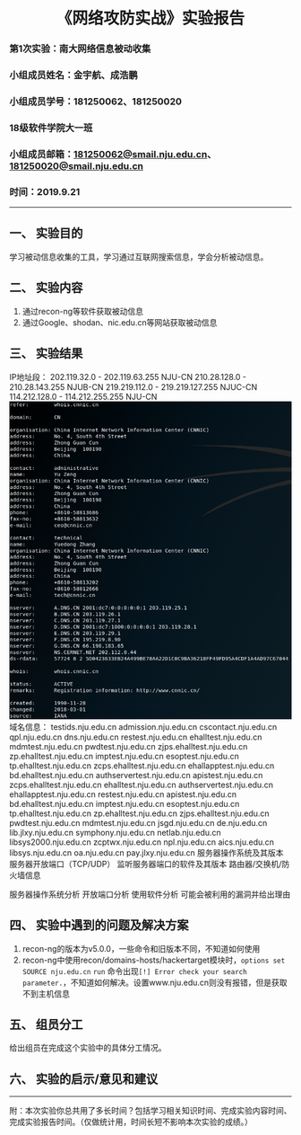 ﻿
# <center>《网络攻防实战》实验报告</center>

### **第1次实验：南大网络信息被动收集**

### 小组成员姓名：金宇航、成浩鹏

### 小组成员学号：181250062、181250020

### 18级软件学院大一班

### 小组成员邮箱：181250062@smail.nju.edu.cn、181250020@smail.nju.edu.cn

### 时间：2019.9.21

---

## 一、 实验目的

学习被动信息收集的工具，学习通过互联网搜索信息，学会分析被动信息。

## 二、 实验内容

1. 通过recon-ng等软件获取被动信息
2. 通过Google、shodan、nic.edu.cn等网站获取被动信息

## 三、 实验结果

IP地址段：
202.119.32.0 - 202.119.63.255  NJU-CN
210.28.128.0 - 210.28.143.255 NJUB-CN
219.219.112.0 - 219.219.127.255 NJUC-CN
114.212.128.0 - 114.212.255.255 NJU-CN
![](img/yumingxinxi.png)
域名信息：
testids.nju.edu.cn
admission.nju.edu.cn
cscontact.nju.edu.cn
qpl.nju.edu.cn
dns.nju.edu.cn
restest.nju.edu.cn
ehalltest.nju.edu.cn
mdmtest.nju.edu.cn
pwdtest.nju.edu.cn
zjps.ehalltest.nju.edu.cn
zp.ehalltest.nju.edu.cn
imptest.nju.edu.cn
esoptest.nju.edu.cn
tp.ehalltest.nju.edu.cn
zcps.ehalltest.nju.edu.cn
ehallapptest.nju.edu.cn
bd.ehalltest.nju.edu.cn
authservertest.nju.edu.cn
apistest.nju.edu.cn
zcps.ehalltest.nju.edu.cn
ehalltest.nju.edu.cn
authservertest.nju.edu.cn
ehallapptest.nju.edu.cn
restest.nju.edu.cn
apistest.nju.edu.cn
bd.ehalltest.nju.edu.cn
imptest.nju.edu.cn
esoptest.nju.edu.cn
tp.ehalltest.nju.edu.cn
zp.ehalltest.nju.edu.cn
zjps.ehalltest.nju.edu.cn
pwdtest.nju.edu.cn
mdmtest.nju.edu.cn
jsgd.nju.edu.cn
de.nju.edu.cn
lib.jlxy.nju.edu.cn
symphony.nju.edu.cn
netlab.nju.edu.cn
libsys2000.nju.edu.cn
zcptwx.nju.edu.cn
npl.nju.edu.cn
aics.nju.edu.cn
libsys.nju.edu.cn
oa.nju.edu.cn
pay.jlxy.nju.edu.cn
服务器操作系统及其版本
服务器开放端口（TCP/UDP）
监听服务器端口的软件及其版本
路由器/交换机/防火墙信息

服务器操作系统分析
开放端口分析
使用软件分析
可能会被利用的漏洞并给出理由

## 四、 实验中遇到的问题及解决方案

1. recon-ng的版本为v5.0.0，一些命令和旧版本不同，不知道如何使用
2. recon-ng中使用recon/domains-hosts/hackertarget模块时，`options set SOURCE nju.edu.cn` `run` 命令出现`[!] Error check your search parameter.`，不知道如何解决。设置www.nju.edu.cn则没有报错，但是获取不到主机信息

## 五、 组员分工

给出组员在完成这个实验中的具体分工情况。

## 六、 实验的启示/意见和建议

---

附：本次实验你总共用了多长时间？包括学习相关知识时间、完成实验内容时间、完成实验报告时间。（仅做统计用，时间长短不影响本次实验的成绩。）